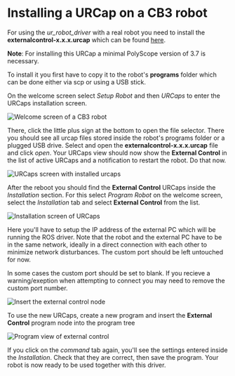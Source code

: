# Installing a URCap on a CB3 robot

For using the *ur_robot_driver* with a real robot you need to install the
**externalcontrol-x.x.x.urcap** which can be found
[here](https://github.com/UniversalRobots/Universal_Robots_ExternalControl_URCap/releases).

**Note**: For installing this URCap a minimal PolyScope version of 3.7 is necessary.

To install it you first have to copy it to the robot's **programs** folder which can be done either
via scp or using a USB stick.

On the welcome screen select *Setup Robot* and then *URCaps* to enter the URCaps installation
screen.

 ![Welcome screen of a CB3 robot](initial_setup_images/cb3_01_welcome.png)

There, click the little plus sign at the bottom to open the file selector. There you should see
all urcap files stored inside the robot's programs folder or a plugged USB drive.  Select and open
the **externalcontrol-x.x.x.urcap** file and click *open*. Your URCaps view should now show the
**External Control** in the list of active URCaps and a notification to restart the robot. Do that
now.

 ![URCaps screen with installed urcaps](initial_setup_images/cb3_05_urcaps_installed.png)

After the reboot you should find the **External Control** URCaps inside the *Installation* section.
For this select *Program Robot* on the welcome screen, select the *Installation* tab and select
**External Control** from the list.

 ![Installation screen of URCaps](initial_setup_images/cb3_07_installation_excontrol.png)

Here you'll have to setup the IP address of the external PC which will be running the ROS driver.
Note that the robot and the external PC have to be in the same network, ideally in a direct
connection with each other to minimize network disturbances. The custom port should be left
untouched for now.

In some cases the custom port should be set to blank.
If you recieve a warning/exeption when attempting to connect you may need to remove the custom port number.

 ![Insert the external control node](initial_setup_images/cb3_10_prog_structure_urcaps.png)

To use the new URCaps, create a new program and insert the **External Control** program node into
the program tree

 ![Program view of external control](initial_setup_images/cb3_11_program_view_excontrol.png)

If you click on the *command* tab again, you'll see the settings entered inside the *Installation*.
Check that they are correct, then save the program. Your robot is now ready to be used together with
this driver.
